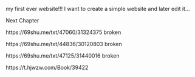  my first ever website!!!
I want to create a simple website and later edit it... 





Next Chapter
<p>https://69shu.me/txt/47060/31324375 broken </p>
<p>https://69shu.me/txt/44836/30120803 broken </p>
<p>https://69shu.me/txt/47125/31440016 broken </p>

<p>https://t.hjwzw.com/Book/39422</p>
